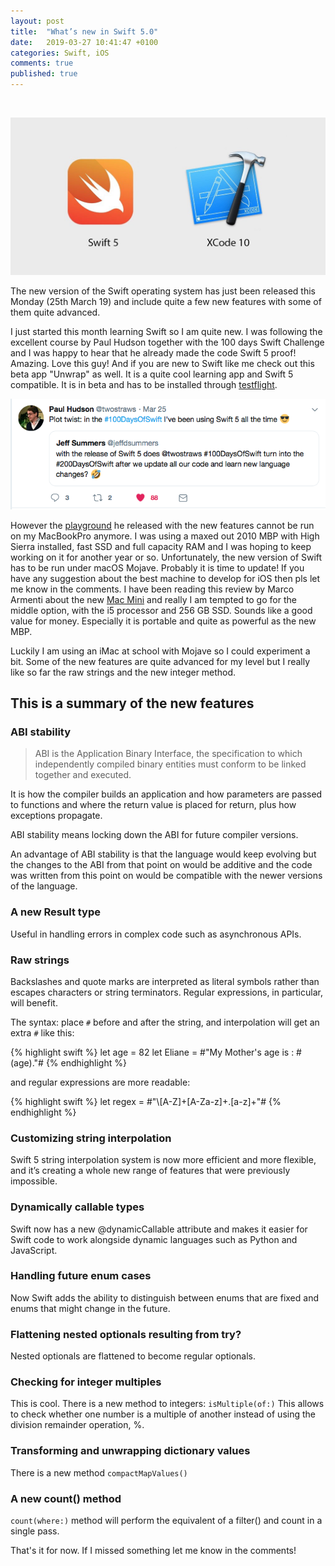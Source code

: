 ```yaml
---
layout: post
title:  "What’s new in Swift 5.0"
date:   2019-03-27 10:41:47 +0100
categories: Swift, iOS
comments: true
published: true
---
```

<div class="message">
<br>
<cite> </cite>
</div>

![image](/assets/img/whatsnewinswift5.jpg)

The new version of the Swift operating system has just been released this Monday (25th March 19) and include quite a few new features with some of them quite advanced.

I just started this month learning Swift so I am quite new. 
I was following the excellent course by Paul Hudson together with the 100 days Swift Challenge and I was happy to hear that he already made the code Swift 5 proof! 
Amazing. Love this guy! 
And if you are new to Swift like me check out this beta app "Unwrap" as well.
It is a quite cool learning app and Swift 5 compatible. It is in beta and has to be installed through [testflight](https://testflight.apple.com/join/ROxI9xSR). 


![image](/assets/img/hundreddaysofswift5.png)

However the [playground](https://github.com/twostraws/whats-new-in-swift-5-0) he released with the new features cannot be run on my MacBookPro anymore. 
I was using a maxed out 2010 MBP with High Sierra installed, fast SSD and full capacity RAM and I was hoping to keep working on it for another year or so. 
Unfortunately, the new version of Swift has to be run under macOS Mojave. 
Probably it is time to update! If you have any suggestion about the best machine to develop for iOS then pls let me know in the comments. 
I have been reading this review by Marco Armenti about the new [Mac Mini](https://marco.org/2018/11/06/mac-mini-2018-review) and really I am tempted to go for the middle option, with the i5 processor and 256 GB SSD. 
Sounds like a good value for money. Especially it is portable and quite as powerful as the new MBP.
 
Luckily I am using an iMac at school with Mojave so I could experiment a bit. Some of the new features are quite advanced for my level but I really like so far the raw strings and the new integer method.

## This is a summary of the new features

### ABI stability

> ABI is the Application Binary Interface, the specification to which independently compiled binary entities must conform to be linked together and executed.

It is how the compiler builds an application and how parameters are passed to functions and where the return value is placed for return, plus how exceptions propagate. 

ABI stability means locking down the ABI for future compiler versions.

An advantage of ABI stability is that the language would keep evolving but the changes to the ABI from that point on would be additive and the code was written from this point on would be compatible with the newer versions of the language.

### A new Result type

Useful in handling errors in complex code such as asynchronous APIs.

### Raw strings

Backslashes and quote marks are interpreted as literal symbols rather than escapes characters or string terminators. Regular expressions, in particular, will benefit.

The syntax: 
place `#` before and after the string, and interpolation will get an extra `#` like this:

{% highlight swift %}
let age = 82
let Eliane = #"My Mother's age is : \#(age)."#
{% endhighlight %}

and regular expressions are more readable:

{% highlight swift %}
let regex = #"\\[A-Z]+[A-Za-z]+\.[a-z]+"#
{% endhighlight %}

### Customizing string interpolation

Swift 5 string interpolation system is now more efficient and more flexible, and it’s creating a whole new range of features that were previously impossible.

### Dynamically callable types

Swift now has a new @dynamicCallable attribute and makes it easier for Swift code to work alongside dynamic languages such as Python and JavaScript.

### Handling future enum cases

Now Swift adds the ability to distinguish between enums that are fixed and enums that might change in the future.

### Flattening nested optionals resulting from try?
Nested optionals are flattened to become regular optionals.

### Checking for integer multiples

This is cool. There is a new method to integers:
`isMultiple(of:)` 
This allows to check whether one number is a multiple of another instead of using the division remainder operation, %.

### Transforming and unwrapping dictionary values

There is a new method `compactMapValues()`

### A new count() method

`count(where:)` method will perform the equivalent of a filter() and count in a single pass.



That's it for now. If I missed something let me know in the comments! 
